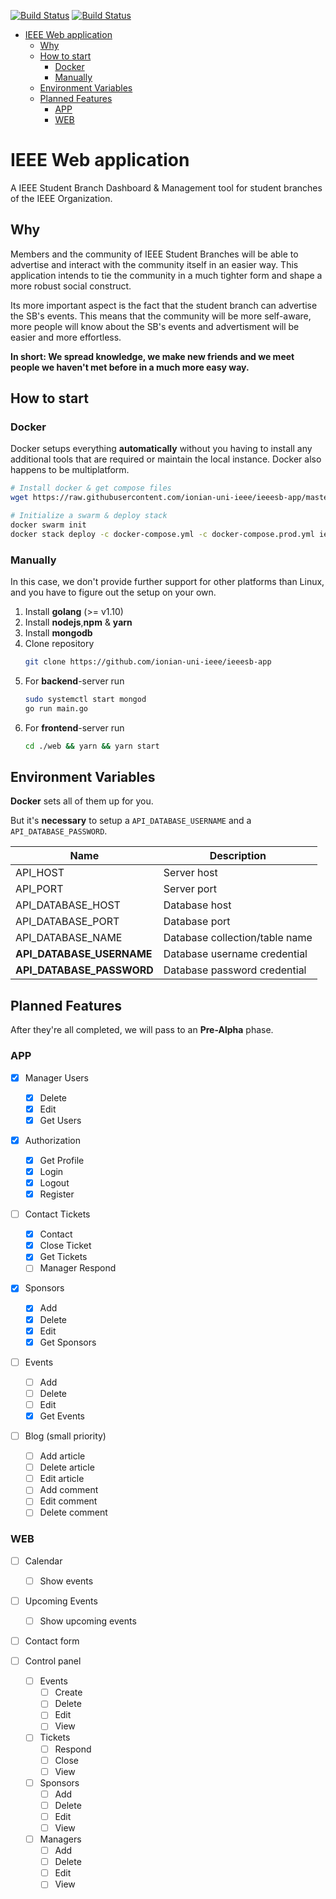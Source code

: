 [![Build Status](https://img.shields.io/travis/ionian-uni-ieee/ieeesb-app/master?label=Master%20Build)](https://travis-ci.org/ionian-uni-ieee/ieeesb-app)
[![Build Status](https://img.shields.io/travis/ionian-uni-ieee/ieeesb-app?label=Dev%20Build)](https://travis-ci.org/ionian-uni-ieee/ieeesb-app)

- [IEEE Web application](#ieee-web-application)
  - [Why](#why)
  - [How to start](#how-to-start)
    - [Docker](#docker)
    - [Manually](#manually)
  - [Environment Variables](#environment-variables)
  - [Planned Features](#planned-features)
    - [APP](#app)
    - [WEB](#web)

# IEEE Web application

A IEEE Student Branch Dashboard & Management tool for student branches of the IEEE Organization.

## Why

Members and the community of IEEE Student Branches will be able to advertise and interact with the community itself in an easier way. This application intends to tie the community in a much tighter form and shape a more robust social construct.

Its more important aspect is the fact that the student branch can advertise the SB's events. This means that the community will be more self-aware, more people will know about the SB's events and advertisment will be easier and more effortless.

**In short: We spread knowledge, we make new friends and we meet people we haven't met before in a much more easy way.**

## How to start

### Docker

Docker setups everything **automatically** without you having to install any additional tools that are required or maintain the local instance. Docker also happens to be multiplatform.

```bash
# Install docker & get compose files
wget https://raw.githubusercontent.com/ionian-uni-ieee/ieeesb-app/master/scripts/install.sh && sh ./install.sh

# Initialize a swarm & deploy stack
docker swarm init
docker stack deploy -c docker-compose.yml -c docker-compose.prod.yml ieeesb-app
```

### Manually

In this case, we don't provide further support for other platforms than Linux, and you have to figure out the setup on your own.

1. Install **golang** (>= v1.10)
2. Install **nodejs**,**npm** & **yarn**
3. Install **mongodb**
4. Clone repository
   ```bash
   git clone https://github.com/ionian-uni-ieee/ieeesb-app
   ```
5. For **backend**-server run
   ```bash
   sudo systemctl start mongod
   go run main.go
   ```
6. For **frontend**-server run
   ```bash
   cd ./web && yarn && yarn start
   ```

## Environment Variables

**Docker** sets all of them up for you.

But it's **necessary** to setup a `API_DATABASE_USERNAME` and a `API_DATABASE_PASSWORD`.

| Name                      | Description                    |
| ------------------------- | ------------------------------ |
| API_HOST                  | Server host                    |
| API_PORT                  | Server port                    |
| API_DATABASE_HOST         | Database host                  |
| API_DATABASE_PORT         | Database port                  |
| API_DATABASE_NAME         | Database collection/table name |
| **API_DATABASE_USERNAME** | Database username credential   |
| **API_DATABASE_PASSWORD** | Database password credential   |

## Planned Features

After they're all completed, we will pass to an **Pre-Alpha** phase.

### APP

- [x] Manager Users

  - [x] Delete
  - [x] Edit
  - [x] Get Users

- [x] Authorization

  - [x] Get Profile
  - [x] Login
  - [x] Logout
  - [x] Register

- [ ] Contact Tickets

  - [x] Contact
  - [x] Close Ticket
  - [x] Get Tickets
  - [ ] Manager Respond

- [x] Sponsors

  - [x] Add
  - [x] Delete
  - [x] Edit
  - [x] Get Sponsors

- [ ] Events

  - [ ] Add
  - [ ] Delete
  - [ ] Edit
  - [x] Get Events

- [ ] Blog (small priority)
  - [ ] Add article
  - [ ] Delete article
  - [ ] Edit article
  - [ ] Add comment
  - [ ] Edit comment
  - [ ] Delete comment

### WEB

- [ ] Calendar

  - [ ] Show events

- [ ] Upcoming Events

  - [ ] Show upcoming events

- [ ] Contact form

- [ ] Control panel
  - [ ] Events
    - [ ] Create
    - [ ] Delete
    - [ ] Edit
    - [ ] View
  - [ ] Tickets
    - [ ] Respond
    - [ ] Close
    - [ ] View
  - [ ] Sponsors
    - [ ] Add
    - [ ] Delete
    - [ ] Edit
    - [ ] View
  - [ ] Managers
    - [ ] Add
    - [ ] Delete
    - [ ] Edit
    - [ ] View
